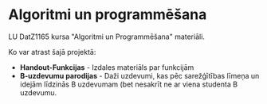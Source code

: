 # Algoritmi un programmēšana

LU DatZ1165 kursa "Algoritmi un Programmēšana" materiāli.

Ko var atrast šajā projektā: 

* **Handout-Funkcijas** - Izdales materiāls par funkcijām
* **B-uzdevumu parodijas** - Daži uzdevumi, kas pēc sarežģītības līmeņa un idejām līdzinās B uzdevumam (bet nesakrīt 
  ne ar viena studenta B uzdevumu. 
